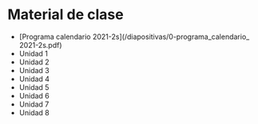 # Material de clase
- [Programa calendario 2021-2s](/diapositivas/0-programa_calendario_ 2021-2s.pdf)
- Unidad 1
- Unidad 2
- Unidad 3
- Unidad 4
- Unidad 5
- Unidad 6
- Unidad 7
- Unidad 8
